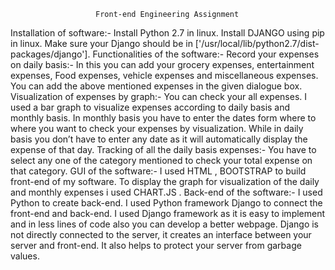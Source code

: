                        Front-end Engineering Assignment

Installation of software:-
        Install Python 2.7 in linux.
        Install DJANGO using pip in linux.
				Make sure your Django should be in ['/usr/local/lib/python2.7/dist-packages/django'].
Functionalities of the software:-
				Record your expenses on daily basis:-
				In this you can add your grocery expenses, entertainment expenses, Food expenses, vehicle expenses and  miscellaneous 		expenses.
				You can add the above mentioned expenses in the given dialogue box.
Visualization of expenses by graph:-
			You can check your all expenses.
			I used  a bar graph to visualize expenses according to daily basis and monthly basis.
			In monthly basis you have to enter the dates form where to where you want to check your expenses by visualization.
			While in daily basis you don’t have to enter any date as it will automatically display the expense of that day.
Tracking of all the daily basis expenses:-
			You have to select any one of the category mentioned to check your total expense on that category.
			GUI of the software:-
			I used HTML , BOOTSTRAP to build front-end of my software.
			To display the graph for visualization of the daily and monthly expenses i used CHART.JS .
Back-end of the software:-
				I used Python to create back-end.
				I used  Python framework Django to connect the front-end and back-end.
				I used Django framework as it is easy to implement and in less lines of code also you can develop a better webpage.
				Django is not directly connected to the server, it creates an interface between your server and front-end.
				It also helps to protect your server from garbage values.
